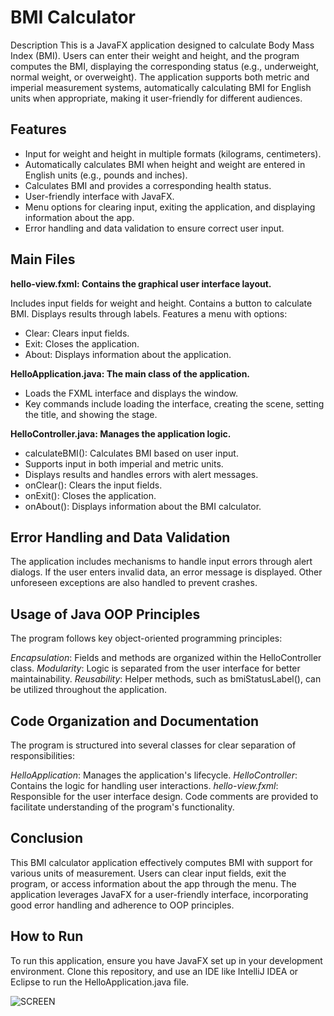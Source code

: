 # BMI Calculator
Description
This is a JavaFX application designed to calculate Body Mass Index (BMI).
Users can enter their weight and height, and the program computes the BMI, displaying the corresponding status (e.g., underweight, normal weight, or overweight). 
The application supports both metric and imperial measurement systems, automatically calculating BMI for English units when appropriate, making it user-friendly for different audiences.

## Features
- Input for weight and height in multiple formats (kilograms, centimeters).
- Automatically calculates BMI when height and weight are entered in English units (e.g., pounds and inches).
- Calculates BMI and provides a corresponding health status.
- User-friendly interface with JavaFX.
- Menu options for clearing input, exiting the application, and displaying information about the app.
- Error handling and data validation to ensure correct user input.

## Main Files
**hello-view.fxml: Contains the graphical user interface layout.**

Includes input fields for weight and height.
Contains a button to calculate BMI.
Displays results through labels.
Features a menu with options:
- Clear: Clears input fields.
- Exit: Closes the application.
- About: Displays information about the application.

**HelloApplication.java: The main class of the application.**

- Loads the FXML interface and displays the window.
- Key commands include loading the interface, creating the scene, setting the title, and showing the stage.

**HelloController.java: Manages the application logic.**

- calculateBMI(): Calculates BMI based on user input.
- Supports input in both imperial and metric units.
- Displays results and handles errors with alert messages.
- onClear(): Clears the input fields.
- onExit(): Closes the application.
- onAbout(): Displays information about the BMI calculator.

## Error Handling and Data Validation
The application includes mechanisms to handle input errors through alert dialogs. 
If the user enters invalid data, an error message is displayed. Other unforeseen exceptions are also handled to prevent crashes.

## Usage of Java OOP Principles
The program follows key object-oriented programming principles:

*Encapsulation*: Fields and methods are organized within the HelloController class.
*Modularity*: Logic is separated from the user interface for better maintainability.
*Reusability*: Helper methods, such as bmiStatusLabel(), can be utilized throughout the application.

## Code Organization and Documentation
The program is structured into several classes for clear separation of responsibilities:

*HelloApplication*: Manages the application's lifecycle.
*HelloController*: Contains the logic for handling user interactions.
*hello-view.fxml*: Responsible for the user interface design.
Code comments are provided to facilitate understanding of the program's functionality.

## Conclusion
This BMI calculator application effectively computes BMI with support for various units of measurement.
Users can clear input fields, exit the program, or access information about the app through the menu. 
The application leverages JavaFX for a user-friendly interface, incorporating good error handling and adherence to OOP principles.

## How to Run
To run this application, ensure you have JavaFX set up in your development environment. 
Clone this repository, and use an IDE like IntelliJ IDEA or Eclipse to run the HelloApplication.java file.

![SCREEN]([URL_изображения](https://github.com/MairamKenzh/JavaFX/blob/main/1.png))



